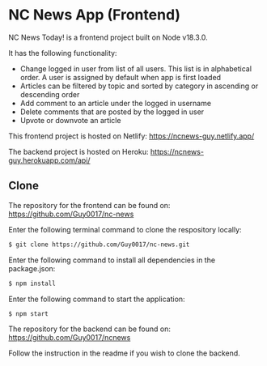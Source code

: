 # NC News App (Frontend)

NC News Today! is a frontend project built on Node v18.3.0.

It has the following functionality:

- Change logged in user from list of all users. This list is in alphabetical order. A user is assigned by default when app is first loaded
- Articles can be filtered by topic and sorted by category in ascending or descending order
- Add comment to an article under the logged in username
- Delete comments that are posted by the logged in user
- Upvote or downvote an article

This frontend project is hosted on Netlify: https://ncnews-guy.netlify.app/

The backend project is hosted on Heroku:
https://ncnews-guy.herokuapp.com/api/

## Clone

The repository for the frontend can be found on: https://github.com/Guy0017/nc-news

Enter the following terminal command to clone the respository locally:

```bash
$ git clone https://github.com/Guy0017/nc-news.git
```

Enter the following command to install all dependencies in the package.json:

```bash
$ npm install
```

Enter the following command to start the application:

```bash
$ npm start
```

The repository for the backend can be found on: https://github.com/Guy0017/ncnews

Follow the instruction in the readme if you wish to clone the backend.